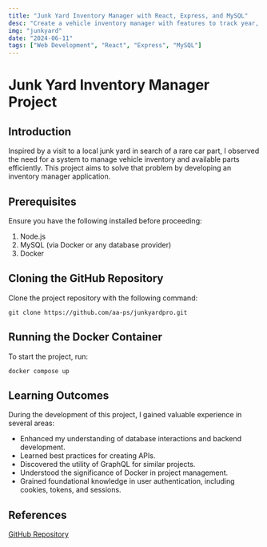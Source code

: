 ```yaml
---
title: "Junk Yard Inventory Manager with React, Express, and MySQL"
desc: "Create a vehicle inventory manager with features to track year, make, model, trim, and available parts."
img: "junkyard"
date: "2024-06-11"
tags: ["Web Development", "React", "Express", "MySQL"]
---
```


# Junk Yard Inventory Manager Project

## Introduction

Inspired by a visit to a local junk yard in search of a rare car part, I observed the need for a system to manage vehicle inventory and available parts efficiently. This project aims to solve that problem by developing an inventory manager application.

## Prerequisites

Ensure you have the following installed before proceeding:

1. Node.js
2. MySQL (via Docker or any database provider)
3. Docker

## Cloning the GitHub Repository

Clone the project repository with the following command:

```shell
git clone https://github.com/aa-ps/junkyardpro.git
```

## Running the Docker Container
To start the project, run:
```shell
docker compose up
```

## Learning Outcomes
During the development of this project, I gained valuable experience in several areas:
* Enhanced my understanding of database interactions and backend development.
* Learned best practices for creating APIs.
* Discovered the utility of GraphQL for similar projects.
* Understood the significance of Docker in project management.
* Grained foundational knowledge in user authentication, including cookies, tokens, and sessions.

## References
[GitHub Repository](https://github.com/aa-ps/junkyardpro)

